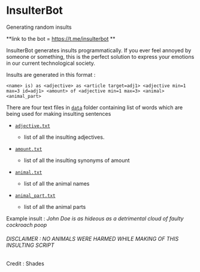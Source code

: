 # InsulterBot
Generating random insults

**link to the bot = https://t.me/insulterbot **

InsulterBot generates insults programmatically.
If you ever feel annoyed by someone or something, this is the perfect solution to express your emotions in our current technological society.


Insults are generated in this format :

`<name> is) as <adjective> as <article target=adj1> <adjective min=1 max=3 id=adj1> <amount> of <adjective min=1 max=3> <animal> <animal_part>`



There are four text files in [`data`](https://github.com/azharxes/InsulterBot/tree/master/data) folder containing list of words which are being used for making insulting sentences

- [`adjective.txt`](https://github.com/azharxes/InsulterBot/blob/master/data/adjective.txt)
  * list of all the insulting adjectives.

- [`amount.txt`](https://github.com/azharxes/InsulterBot/blob/master/data/amount.txt)
  * list of all the insulting synonyms of amount 

- [`animal.txt`](https://github.com/azharxes/InsulterBot/blob/master/data/animal.txt)
  * list of all the animal names

- [`animal_part.txt`](https://github.com/azharxes/InsulterBot/blob/master/data/animal_part.txt)
  * list of all the animal parts



Example insult : *John Doe is as hideous as a detrimental cloud of faulty cockroach poop*





###### DISCLAIMER : NO ANIMALS WERE HARMED WHILE MAKING OF THIS INSULTING SCRIPT

Credit : Shades
